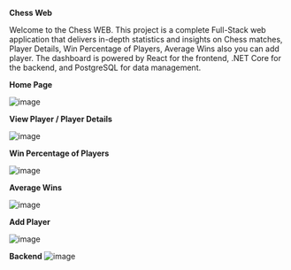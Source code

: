 **Chess Web**

Welcome to the Chess WEB. This project is a complete Full-Stack web application that delivers in-depth statistics and insights on Chess matches, Player Details, Win Percentage of Players, Average Wins also you can add player. The dashboard is powered by React for the frontend, .NET Core for the backend, and PostgreSQL for data management.


**Home Page**

![image](https://github.com/user-attachments/assets/f66bde92-9850-4dab-a643-86f6a5fc5c8f)


**View Player / Player Details**

![image](https://github.com/user-attachments/assets/33a158a8-4036-416a-ba09-7649d7ae67b9)


**Win Percentage of Players**

![image](https://github.com/user-attachments/assets/cc614f4d-bb80-4427-804c-7960736bb143)


**Average Wins**

![image](https://github.com/user-attachments/assets/58532a6f-d771-4629-b57a-babe03531362)


**Add Player**

![image](https://github.com/user-attachments/assets/f3383d9c-a2a3-46f7-918c-bc814a8108bd)


**Backend**
![image](https://github.com/user-attachments/assets/62475311-11fc-4033-a3de-d9d0fdb4a5b5)
